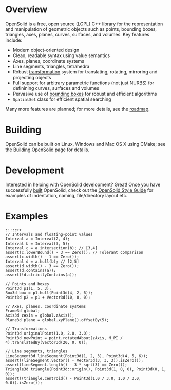 # Overview

OpenSolid is a free, open source (LGPL) C++ library for the representation and manipulation of geometric objects such as points, bounding boxes, triangles, axes, planes, curves, surfaces, and volumes. Key features include:

- Modern object-oriented design
- Clean, readable syntax using value semantics
- Axes, planes, coordinate systems
- Line segments, triangles, tetrahedra
- Robust [transformation](https://bitbucket.org/ianmackenzie/opensolid/wiki/Transformation) system for translating, rotating, mirroring and projecting objects
- Full support for arbitrary parametric functions (not just NURBS) for definining curves, surfaces and volumes
- Pervasive use of [bounding boxes](https://bitbucket.org/ianmackenzie/opensolid/wiki/Bounding%20boxes) for robust and efficient algorithms
- `SpatialSet` class for efficient spatial searching

Many more features are planned; for more details, see the [roadmap](https://bitbucket.org/ianmackenzie/opensolid/wiki/Roadmap).

# Building

OpenSolid can be built on Linux, Windows and Mac OS X using CMake; see the [Building OpenSolid](https://bitbucket.org/ianmackenzie/opensolid/wiki/Building%20OpenSolid) page for details.

# Development

Interested in helping with OpenSolid development? Great! Once you have successfully [built](https://bitbucket.org/ianmackenzie/opensolid/wiki/Building%20OpenSolid) OpenSolid, check out the [OpenSolid Style Guide](https://bitbucket.org/ianmackenzie/opensolid/wiki/OpenSolid%20Style%20Guide) for examples of indentation, naming, file/directory layout etc.

# Examples

    ::::c++
    // Intervals and floating-point values
    Interval a = Interval(2, 4);
    Interval b = Interval(3, 5);
    Interval c = a.intersection(b); // [3,4]
    assert(c.lowerBound() - 3 == Zero()); // Tolerant comparison
    assert(c.width() - 1 == Zero());
    Interval d = a.hull(b); // [2,5]
    assert(d.width() - 3 == Zero());
    assert(d.contains(a));
    assert(!d.strictlyContains(a));

    // Points and boxes
    Point3d p1(1, 5, 3);
    Box3d box = p1.hull(Point3d(4, 2, 6));
    Point3d p2 = p1 + Vector3d(10, 0, 0);

    // Axes, planes, coordinate systems
    Frame3d global;
    Axis3d zAxis = global.zAxis();
    Plane3d plane = global.xyPlane().offsetBy(5);

    // Transformations
    Point3d originalPoint(1.0, 2.0, 3.0);
    Point3d newPoint = point.rotatedAbout(zAxis, M_PI / 4).translatedBy(Vector3d(20, 0, 0));

    // Line segments, triangles
    LineSegment3d lineSegment(Point3d(1, 2, 3), Point3d(4, 5, 6));
    assert((lineSegment.vector() - Vector3d(3, 3, 3)).isZero());
    assert(lineSegment.length() - 3 * sqrt(3) == Zero());
    Triangle3d triangle(Point3d::origin(), Point3d(1, 0, 0), Point3d(0, 1, 0));
    assert((triangle.centroid() - Point3d(1.0 / 3.0, 1.0 / 3.0, 0.0)).isZero());
    
